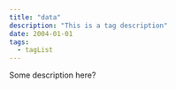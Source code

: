 ```yaml
---
title: "data"
description: "This is a tag description"
date: 2004-01-01
tags:
  - tagList
---
```


Some description here?